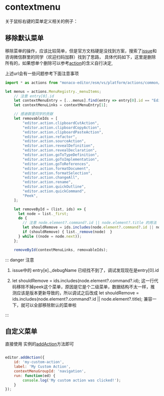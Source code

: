 # contextmenu

关于鼠标右键的菜单定义相关的例子：

## 移除默认菜单
移除菜单的操作，应该比较简单，但是官方文档硬是没找到方案，搜索了[issue](https://github.com/microsoft/monaco-editor/issues/1567)和咨询微信群里的同学（欢迎扫码加群）找到了思路，
具体代码如下，这里是删除所有的，如果想单个删除可以参考[action](../editor/appendix.md)的含义自行决定,

上述url会有一些问题参考下面注意事项

```javascript
import * as actions from "monaco-editor/esm/vs/platform/actions/common/actions";

let menus = actions.MenuRegistry._menuItems;
    // 注意 entry[0].id
    let contextMenuEntry = [...menus].find(entry => entry[0].id == "EditorContext");
    let contextMenuLinks = contextMenuEntry[1];

    // 感谢群里同学的贡献
    let removableIds = [
        "editor.action.clipboardCutAction",
        "editor.action.clipboardCopyAction",
        "editor.action.clipboardPasteAction",
        "editor.action.refactor",
        "editor.action.sourceAction",
        "editor.action.revealDefinition",
        "editor.action.revealDeclaration",
        "editor.action.goToTypeDefinition",
        "editor.action.goToImplementation",
        "editor.action.goToReferences",
        "editor.action.formatDocument",
        "editor.action.formatSelection",
        "editor.action.changeAll",
        "editor.action.rename",
        "editor.action.quickOutline",
        "editor.action.quickCommand",
        "Peek",
    ];

    let removeById = (list, ids) => {
      let node = list._first;
      do {
        // 注意 node.element?.command?.id || node.element?.title 的用法
        let shouldRemove = ids.includes(node.element?.command?.id || node.element?.title);
        if (shouldRemove) { list._remove(node)  }
      } while ((node = node.next));
    };

    removeById(contextMenuLinks, removableIds);
```

::: danger 注意

1. issue中的 entry[e]._debugName 已经找不到了，调试发现现在是entry[0].id

2. let shouldRemove = ids.includes(node.element?.command?.id); 这一行代码移除不掉peek这个菜单，原因是它是个二级菜单，数据结构不太一样，推测应该是版本更新导致的，所以调试之后改成
   let shouldRemove = ids.includes(node.element?.command?.id || node.element?.title); 兼容一下，就可以全部移除默认的菜单啦

:::


## 自定义菜单

直接使用 实例的[addAction](../editor/instance.md#addaction)方法即可

```javascript

editor.addAction({
    id: 'my-custom-action',
    label: 'My Custom Action',
    contextMenuGroupId: 'navigation',
    run: function(ed) {
        console.log('My custom action was clicked!');
    }
});

```
